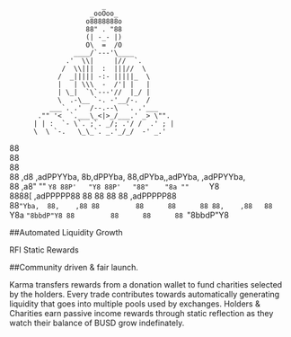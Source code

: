 
                           _
                        _ooOoo_
                       o8888888o
                       88" . "88
                       (| -_- |)
                       O\  =  /O
                    ____/`---'\____
                  .'  \\|     |//  `.
                 /  \\|||  :  |||//  \
                /  _||||| -:- |||||_  \
                |   | \\\  -  /'| |   |
                | \_|  `\`---'//  |_/ |
                \  .-\__ `-. -'__/-.  /
              ___`. .'  /--.--\  `. .'___
           ."" '<  `.___\_<|>_/___.' _> \"".
          | | :  `- \`. ;`. _/; .'/ /  .' ; |
          \  \ `-.   \_\_`. _.'_/_/  -' _.' 
88                                                             
88                                                             
88                                                             
88   ,d8  ,adPPYYba, 8b,dPPYba, 88,dPYba,,adPYba,  ,adPPYYba,  
88 ,a8"   ""     `Y8 88P'   "Y8 88P'   "88"    "8a ""     `Y8  
8888[     ,adPPPPP88 88         88      88      88 ,adPPPPP88  
88`"Yba,  88,    ,88 88         88      88      88 88,    ,88  
88   `Y8a `"8bbdP"Y8 88         88      88      88 `"8bbdP"Y8  


##Automated Liquidity Growth

RFI Static Rewards

##Community driven & fair launch. 

Karma transfers rewards from a donation wallet to fund charities selected by the holders.
Every trade contributes towards automatically generating liquidity that goes into multiple pools used by exchanges.
Holders & Charities earn passive income rewards through static reflection as they watch their balance of BUSD grow indefinately.

